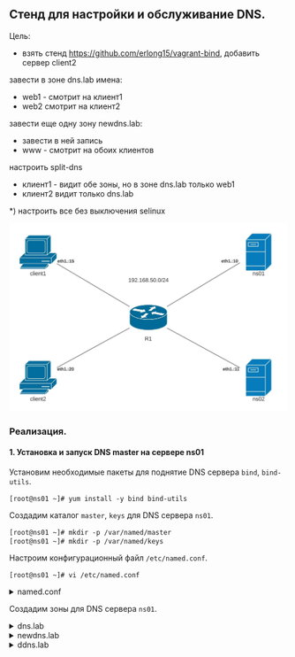 ## Стенд для настройки и обслуживание DNS.

Цель:

- взять стенд https://github.com/erlong15/vagrant-bind, добавить сервер client2

завести в зоне dns.lab имена:
- web1 - смотрит на клиент1
- web2 смотрит на клиент2

завести еще одну зону newdns.lab:
- завести в ней запись
- www - смотрит на обоих клиентов

настроить split-dns
- клиент1 - видит обе зоны, но в зоне dns.lab только web1
- клиент2 видит только dns.lab

*) настроить все без выключения selinux

![](topology.jpeg)

### Реализация.

#### 1. Установка и запуск DNS master на сервере ns01
Установим необходимые пакеты для поднятие DNS сервера `bind`, `bind-utils`.
```
[root@ns01 ~]# yum install -y bind bind-utils
```
Создадим каталог `master`, `keys` для DNS сервера `ns01`.
```
[root@ns01 ~]# mkdir -p /var/named/master
[root@ns01 ~]# mkdir -p /var/named/keys
```
Настроим конфигурационный файл `/etc/named.conf`.
```
[root@ns01 ~]# vi /etc/named.conf
```

<details>
  <summary>named.conf</summary>

```
options {

    // network 
	listen-on port 53 { 192.168.50.10; };
	listen-on-v6 port 53 { ::1; };

    // data
	directory 	"/var/named";
	dump-file 	"/var/named/data/cache_dump.db";
	statistics-file "/var/named/data/named_stats.txt";
	memstatistics-file "/var/named/data/named_mem_stats.txt";

    // server
	recursion yes;
	allow-query     { 192.168.50.0/24; };
    allow-transfer { 192.168.50.11; };
    
    // dnssec
	dnssec-enable yes;
	dnssec-validation yes;

    // others
	bindkeys-file "/etc/named.iscdlv.key";
	managed-keys-directory "/var/named/dynamic";
	pid-file "/run/named/named.pid";
	session-keyfile "/run/named/session.key";
};

logging {
    channel default_debug {
        file "data/named.run";
        severity dynamic;
    };
};

// RNDC Control for client
key "rndc-key" {
    algorithm hmac-md5;
    secret "GrtiE9kz16GK+OKKU/qJvQ==";
};
controls {
    inet 192.168.50.10 allow { 192.168.50.15; } keys { "rndc-key"; }; 
};

acl "client1" {
    192.168.50.15/32; // client1
};

acl "client2" {
    192.168.50.20/32; // client2
};

// ZONE TRANSFER WITH TSIG
//include "/var/named/keys/named.zonetransfer.key"; 

key "zonetransfer.key" {
    algorithm hmac-md5;
    secret "GrtiE9kz16GK+OKKU/qJvQ==";
};
server 192.168.50.11 {
    keys { "zonetransfer.key"; };
};

view "client1" {
    match-clients { "client1"; };

    // root zone
    zone "." IN {
        type hint;
        file "named.ca";
    };

    // zones like localhost
    include "/etc/named.rfc1912.zones";

    // roots DNSKEY
    include "/etc/named.root.key";

    // dns.lab zone
    zone "dns.lab" {
        type master;
        file "master/named.client1-dns.lab";
        allow-transfer { key "zonetransfer.key"; };
    };

    // newdns.lab zone
    zone "newdns.lab" {
        type master;
        file "master/named.newdns.lab";
        allow-transfer { key "zonetransfer.key"; };
    };

    // dns.lab zone reverse
    zone "50.168.192.in-addr.arpa" {
        type master;
        file "master/named.client1-dns.lab.rev";
        allow-transfer { key "zonetransfer.key"; };
    };

    // ddns.lab zone
    zone "ddns.lab" {
        type master;
        file "dynamic/named.ddns.lab";
        allow-transfer { key "zonetransfer.key"; };
        allow-update { key "zonetransfer.key"; };
    };
};

view "client2" {
    match-clients { "client2"; };

    // root zone
    zone "." IN {
        type hint;
        file "named.ca";
    };

    // zones like localhost
    include "/etc/named.rfc1912.zones";

    // roots DNSKEY
    include "/etc/named.root.key";

    // dns.lab zone
    zone "dns.lab" {
        type master;
        file "master/named.client2-dns.lab";
        allow-transfer { key "zonetransfer.key"; };
    };

    // dns.lab zone reverse
    zone "50.168.192.in-addr.arpa" {
        type master;
        file "master/named.client2-dns.lab.rev";
        allow-transfer { key "zonetransfer.key"; };
    };
};

view "default" {
    match-clients { "any"; };

    // root zone
    zone "." IN {
        type hint;
        file "named.ca";
    };

    // zones like localhost
    include "/etc/named.rfc1912.zones";

    // roots DNSKEY
    include "/etc/named.root.key";

    // dns.lab zone
    zone "dns.lab" {
        type master;
        file "master/named.dns.lab";
        allow-transfer { key "zonetransfer.key"; };
    };

    // newdns.lab zone
    zone "newdns.lab" {
        type master;
        file "master/named.newdns.lab";
        allow-transfer { key "zonetransfer.key"; };
    };

    // dns.lab zone reverse
    zone "50.168.192.in-addr.arpa" {
        type master;
        file "master/named.dns.lab.rev";
        allow-transfer { key "zonetransfer.key"; };
    };

    // ddns.lab zone
    zone "ddns.lab" {
        type master;
        file "dynamic/named.ddns.lab";
        allow-transfer { key "zonetransfer.key"; };
        allow-update { key "zonetransfer.key"; };
    };
};
```
</details>


Создадим зоны для DNS сервера `ns01`.

<details>
  <summary>dns.lab</summary>

```
dns.lab
```
</details>

<details>
  <summary>newdns.lab</summary>

```

```
</details>

<details>
  <summary>ddns.lab</summary>
```

```
</details>


Создадим обратную зону для DNS сервера `ns01`.
- `dns.lab`

<details>
  <summary>dns.lab</summary>
```

```
</details>

#### 2. Настройка DNS slave на сервере ns02



#### 3. Настройка DNS master на сервере ns01

